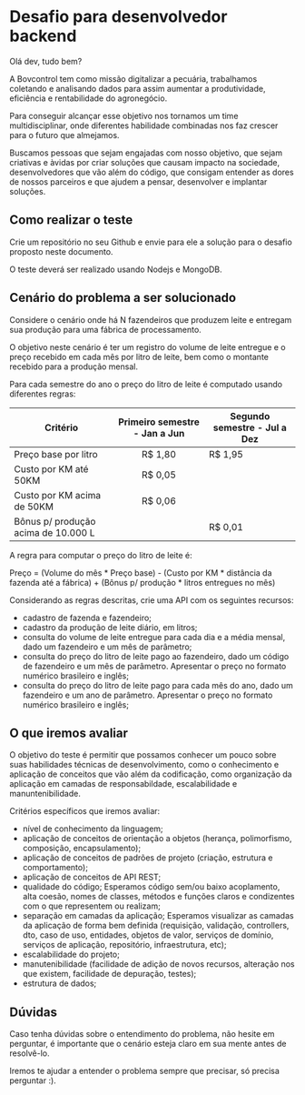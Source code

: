 # Desafio para desenvolvedor backend


Olá dev, tudo bem?


A Bovcontrol tem como missão digitalizar a pecuária, trabalhamos coletando e analisando dados para assim aumentar a produtividade, eficiência e rentabilidade do agronegócio.


Para conseguir alcançar esse objetivo nos tornamos um time multidisciplinar, onde diferentes habilidade combinadas nos faz crescer para o futuro que almejamos.

Buscamos pessoas que sejam engajadas com nosso objetivo, que sejam criativas e àvidas por criar soluções que causam impacto na sociedade, desenvolvedores que vão além do código, que consigam entender as dores de nossos parceiros e que ajudem a pensar, desenvolver e implantar soluções.



## Como realizar o teste

Crie um repositório no seu Github e envie para ele a solução para o desafio proposto neste documento.


O teste deverá ser realizado usando Nodejs e MongoDB.


## Cenário do problema a ser solucionado

Considere o cenário onde há N fazendeiros que produzem leite e entregam sua produção para uma fábrica de processamento.

O objetivo neste cenário é ter um registro do volume de leite entregue e o preço recebido em cada mês por litro de leite, bem como o montante recebido para a produção mensal.

Para cada semestre do ano o preço do litro de leite é computado usando diferentes regras:


|Critério| Primeiro semestre - Jan a Jun | Segundo semestre - Jul a Dez |
|---|:---:|---|
|Preço base por litro| R$ 1,80| R$ 1,95|
|Custo por KM até 50KM| R$ 0,05 | |
|Custo por KM acima de 50KM| R$ 0,06 | |
|Bônus p/ produção acima de 10.000 L| |R$ 0,01|

A regra para computar o preço do litro de leite é:

Preço = (Volume do mês * Preço base) - (Custo por KM * distância da fazenda até a fábrica) + (Bônus p/ produção * litros entregues no mês)

Considerando as regras descritas, crie uma API com os seguintes recursos:
- cadastro de fazenda e fazendeiro;
- cadastro da produção de leite diário, em litros;
- consulta do volume de leite entregue para cada dia e a média mensal, dado um fazendeiro e um mês de parâmetro;
- consulta do preço do litro de leite pago ao fazendeiro, dado um código de fazendeiro e um mês de parâmetro. Apresentar o preço no formato numérico brasileiro e inglês;
- consulta do preço do litro de leite pago para cada mês do ano, dado um fazendeiro e um ano de parâmetro. Apresentar o preço no formato numérico brasileiro e inglês;



## O que iremos avaliar

O objetivo do teste é permitir que possamos conhecer um pouco sobre suas habilidades técnicas de desenvolvimento, como o conhecimento e aplicação de conceitos que vão além da codificação, como organização da aplicação em camadas de responsabildade, escalabilidade e manuntenibilidade.

Critérios específicos que iremos avaliar:

- nível de conhecimento da linguagem;
- aplicação de conceitos de orientação a objetos (herança, polimorfismo, composição, encapsulamento);
- aplicação de conceitos de padrões de projeto (criação, estrutura e comportamento);
- aplicação de conceitos de API REST;
- qualidade do código; Esperamos código sem/ou baixo acoplamento, alta coesão, nomes de classes, métodos e funções claros e condizentes com o que representem ou realizam;
- separação em camadas da aplicação; Esperamos visualizar as camadas da aplicação de forma bem definida (requisição, validação, controllers, dto, caso de uso, entidades, objetos de valor, serviços de domínio, serviços de aplicação, repositório, infraestrutura, etc);
- escalabilidade do projeto;
- manutenibilidade (facilidade de adição de novos recursos, alteração nos que existem, facilidade de depuração, testes);
- estrutura de dados;

## Dúvidas

Caso tenha dúvidas sobre o entendimento do problema, não hesite em perguntar, é importante que o cenário esteja claro em sua mente antes de resolvê-lo.

Iremos te ajudar a entender o problema sempre que precisar, só precisa perguntar :).
